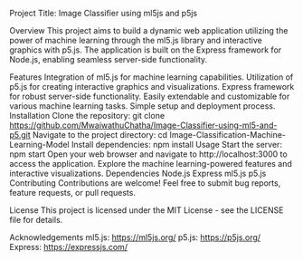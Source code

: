 Project Title: Image Classifier using ml5js and p5js

Overview
This project aims to build a dynamic web application utilizing the power of machine learning through the ml5.js library and interactive graphics with p5.js. The application is built on the Express framework for Node.js, enabling seamless server-side functionality.

Features
Integration of ml5.js for machine learning capabilities.
Utilization of p5.js for creating interactive graphics and visualizations.
Express framework for robust server-side functionality.
Easily extendable and customizable for various machine learning tasks.
Simple setup and deployment process.
Installation
Clone the repository: git clone https://github.com/MwaiwathuChatha/Image-Classifier-using-ml5-and-p5.git
Navigate to the project directory: cd Image-Classification-Machine-Learning-Model
Install dependencies: npm install
Usage
Start the server: npm start
Open your web browser and navigate to http://localhost:3000 to access the application.
Explore the machine learning-powered features and interactive visualizations.
Dependencies
Node.js
Express
ml5.js
p5.js
Contributing
Contributions are welcome! Feel free to submit bug reports, feature requests, or pull requests.

License
This project is licensed under the MIT License - see the LICENSE file for details.

Acknowledgements
ml5.js: https://ml5js.org/
p5.js: https://p5js.org/
Express: https://expressjs.com/

